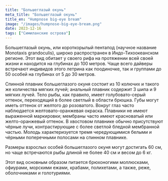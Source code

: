 ```yaml
---
title: "Большеглазый окунь"
meta_title: "Большеглазый окунь"
title_en: "Humpnose big-eye bream"
image: "/images/humpnose-big-eye-bream.png"
date: 2023-12-16
tags: ["Симиланские острова"]
---
```


Большеглазый окунь, или короткорылый пентапод (научное название Monotaxis grandoculis), широко распространен в Индо-Тихоокеанском регионе. Этот вид обитает у своего рифа на протяжении всей своей жизни и находится на глубинах до 100 метров. Чаще всего дайверы встречают индивидов этого летрина как поодиночке, так и группами до 50 особей на глубинах от 5 до 30 метров.

Спинной плавник большеглазого окуня состоит из 10 колючих и такого же количества мягких лучей; анальный плавник содержит 3 шипа и 9 мягких лучей. Тело рыбы, как правило, имеет голубовато-серый оттенок, переходящий в более светлый в области брюшка. Губы могут иметь оттенок от желтого до розоватого. Вокруг глаз часто наблюдается желтовато-оранжевая окраска. Плавники не имеют выраженной маркировки; мембраны часто имеют красноватый или желто-оранжевый оттенок. В хвостовом плавнике обычно присутствуют чёрные лучи, контрастирующие с более светлой бледной мембранной частью. Молодь характеризуется тремя чередующимися белыми и чёрными поперечными полосами на спинном плавнике.

Размеры взрослых особей большеглазого окуня могут достигать 60 см, но чаще встречаются рыбы длиной не более 40 см и весом до 6 кг.

Этот вид основным образом питается брюхоногими моллюсками, офиурами, морскими ежами, крабами, полихетами, а также, реже, оболочниками и голотуриями.

